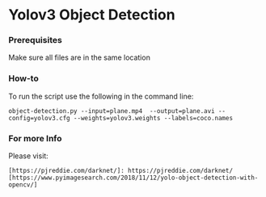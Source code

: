 # Yolov3 Object Detection

### Prerequisites

Make sure all files are in the same location

### How-to

To run the script use the following in the command line: 

```
object-detection.py --input=plane.mp4  --output=plane.avi --config=yolov3.cfg --weights=yolov3.weights --labels=coco.names

```

### For more Info

Please visit: 

```
[https://pjreddie.com/darknet/]: https://pjreddie.com/darknet/
[https://www.pyimagesearch.com/2018/11/12/yolo-object-detection-with-opencv/]
```
